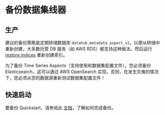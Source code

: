 # 备份数据集线器

## 生产

建议的备份策略是定期转储数据库 `datahub.metadata_aspect_v2`，以便从转储中重新创建，大多数托管 DB 服务（如 AWS RDS）都支持这种做法。然后运行 [restore indices](./restore-indices.md) 重新创建索引。

为了备份 Time Series Aspects（支持使用和数据集配置文件），您必须备份 Elasticsearch，这可以通过 AWS OpenSearch 实现。否则，在发生灾难的情况下，您必须从您的数据源重新测试数据集配置文件！

## 快速启动

要备份 Quickstart，请参阅此 [文档](../quickstart_zh.md#backing-up-your-datahub-quickstart-experimental)，了解如何完成备份。
